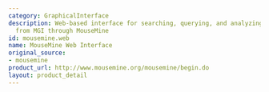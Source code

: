 ```yaml
---
category: GraphicalInterface
description: Web-based interface for searching, querying, and analyzing mouse data
  from MGI through MouseMine
id: mousemine.web
name: MouseMine Web Interface
original_source:
- mousemine
product_url: http://www.mousemine.org/mousemine/begin.do
layout: product_detail
---
```


